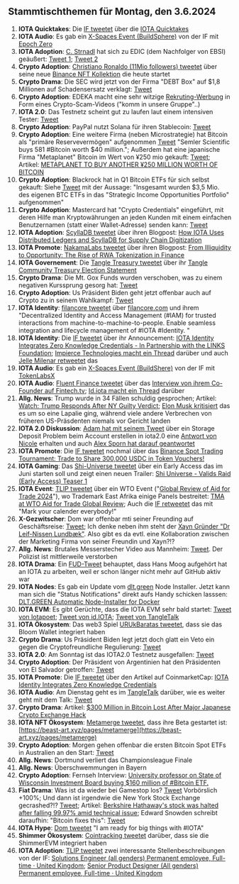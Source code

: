 ## Stammtischthemen für Montag, den 3.6.2024

1. **IOTA Quicktakes**: Die [IF tweetet](https://x.com/iota/status/1795017154988765234) über die [IOTA Quicktakes](https://x.com/iota/status/1795017154988765234)
2. **IOTA Audio**: Es gab ein [X-Spaces Event (BuildSphere)](https://x.com/iota/status/1795500015214891279) von der IF mit [Epoch Zero](https://x.com/Epoch_0)
3. **IOTA Adoption**: [C. Strnadl](https://x.com/archimate) hat sich zu EDIC (dem Nachfolger von EBSI) geäußert: [Tweet 1](https://x.com/archimate/status/1795717642378240079); [Tweet 2](https://x.com/archimate/status/1795720477916438865)
4. **Crypto Adoption**: [Christiano Ronaldo (11Mio followers) tweetet](https://x.com/Cristiano/status/1795727146259808704) über seine neue [Binance NFT Kollektion](https://www.binance.com/en/events/cr7-foreverzone?ref=CR7WORLDWIDE&utm_source=CR7Instagram&utm_medium=GlobalSocial&utm_campaign=CR7WORLDWIDE) die heute startet
5. **Crypto Drama**: Die SEC wird jetzt von der Firma "DEBT Box" auf $1,8 Millionen auf Schadensersatz verklagt: [Tweet](https://x.com/WatcherGuru/status/1795581303058035150)
6. **Crypto Adoption**: EDEKA macht eine sehr witzige [Rekruting-Werbung](https://x.com/bitcoiner_shop/status/1794698678130917785) in Form eines Crypto-Scam-Videos ("komm in unsere Gruppe"..)
7. **IOTA 2.0**: Das Testnetz scheint gut zu laufen laut einem intensiven Tester: [Tweet](https://x.com/Vrom14286662/status/1795504457578398173)
8. **Crypto Adoption**: PayPal nutzt Solana für ihren Stablecoin: [Tweet](https://x.com/FurkanCCTV/status/1795817226567913832)
9. **Crypto Adoption**: Eine weitere Firma (neben Microstrategie) hat Bitcoin als "primäre Reservevermögen" aufgenommen [Tweet](https://x.com/WatcherGuru/status/1795455925756588056) "Semler Scientific buys 581 #Bitcoin worth $40 million."; Außerdem hat eine japanische Firma "Metaplanet" Bitcoin im Wert von ¥250 mio gekauft: [Tweet](https://x.com/BitcoinMagazine/status/1795469811402613072); Artikel: [METAPLANET TO BUY ANOTHER ¥250 MILLION WORTH OF BITCOIN](https://bitcoinmagazine.com/business/metaplanet-to-buy-another-250-million-worth-of-bitcoin)
10. **Crypto Adoption**: Blackrock hat in Q1 Bitcoin ETFs für sich selbst gekauft: Siehe [Tweet](https://x.com/FurkanCCTV/status/1795489152911258070) mit der Aussage: "Insgesamt wurden $3,5 Mio. des eigenen BTC ETFs in das "Strategic Income Opportunities Portfolio" aufgenommen"
11. **Crypto Adoption**: Mastercard hat "Crypto Credentials" eingeführt, mit deren Hilfe man Kryptowährungen an jeden Kunden mit einem einfachen Benutzernamen (statt einer Wallet-Adresse) senden kann: [Tweet](https://x.com/RadarHits/status/1795848636590391312)
12. **IOTA Adoption**: [ScyllaDB tweetet](https://x.com/ScyllaDB/status/1795881597985583235) über ihren Blogpost: [How IOTA Uses Distributed Ledgers and ScyllaDB for Supply Chain Digitization](https://www.scylladb.com/2023/02/09/how-iota-uses-distributed-ledgers-and-scylladb-for-supply-chain-digitization/?utm_medium=social%20media%20-%20organic&utm_source=twitter&utm_term=b)
13. **IOTA Promote**: [NakamaLabs tweetet]() über ihren Blogpost: [From Illiquidity to Opportunity: The Rise of RWA Tokenization in Finance](https://medium.com/@NakamaLabs/from-illiquidity-to-opportunity-the-rise-of-rwa-tokenization-in-finance-244c97b27dea)
14. **IOTA Governement**: Die [Tangle Treasury tweetet](https://x.com/TangleTreasury/status/1795085202168963198) über ihr [Tangle Community Treasury Election Statement](https://tangletreasury.medium.com/tangle-community-treasury-election-statement-fb4f25825129)
15. **Crypto Drama**: Die Mt. Gox Funds wurden verschoben, was zu einem negativen Kurssprung gesorg hat: [Tweet](https://x.com/AutismCapital/status/1795437465274380560)
16. **Crypto Adoption**: Us Präsident Biden geht jetzt offenbar auch auf Crypto zu in seinem Wahlkampf: [Tweet](https://x.com/TheRobynHD/status/1796086089943228529)
17. **IOTA Identity**: [filancore tweetet](https://x.com/FilancoreGmbH/status/1795732172231639544) über [filancore.com](https://filancore.com/) und ihrem "Decentralized Identity and Access Management (#IAM) for trusted  interactions from machine-to-machine-to-people. Enable seamless integration and lifecycle management of #IOTA #Identity. "
18. **IOTA Identity**: Die [IF tweetet](https://x.com/iota/status/1795802279947248038) über ihr Announcement: [IOTA Identity Integrates Zero Knowledge Credentials - In Partnership with the LINKS Foundation](https://medium.com/@NakamaLabs/from-illiquidity-to-opportunity-the-rise-of-rwa-tokenization-in-finance-244c97b27dea); [Impierce Technologies macht ein Thread](https://x.com/ImpierceTech/status/1795814622068457817) darüber und auch [Jelle Milenar retweetet](https://x.com/JelleFm/status/1795815455850168784) das
19. **IOTA Audio**: Es gab ein [X-Spaces Event (BuildShere)](https://x.com/iota/status/1795515392837755042) von der IF mit [TokenLabsX](https://x.com/TokenLabsX)
20. **IOTA Audio**: [Fluent Finance tweetet](https://x.com/Fluentinfra/status/1796167677964406898) über das [Interview von ihrem Co-Founder auf Fintech.tv](https://www.fintech.tv/News/Detail/8090-tokenization-of-real-world-assets); [Id.iota macht ein Thread](https://x.com/id_iota/status/1796302380704874683) darüber
21. **Allg. News**: Trump wurde in 34 Fällen schuldig gesprochen; Artikel: [Watch: Trump Responds After NY Guilty Verdict](https://www.zerohedge.com/political/trump-jury-says-it-has-verdict); [Elon Musk kritisiert](https://x.com/elonmusk/status/1796440638617244012) das es um so eine Lapalie ging, während viele andere Verbrechen von früheren US-Präsdenten niemals vor Gericht landen
22. **IOTA 2.0 Diskussion**: [Adam hat mit seinem Tweet](https://x.com/adam_unchained/status/1795976466959638555) über ein Storage Deposit Problem beim Account erstellen in iota2.0 eine [Antwort von Nicole](https://x.com/cheerful_nicole/status/1796119495032877351) erhalten und auch [Alex Sporn hat darauf geantwortet](https://x.com/alexsporn/status/1796219362002518048) 
23. **IOTA Promote**: Die [IF tweetet](https://x.com/iota/status/1796149563490808143) nochmal über das [Binance Spot Trading Tournament: Trade to Share 300,000 USDC in Token Vouchers!](https://www.binance.com/en/support/announcement/spot-trading-tournament-trade-to-share-300-000-usdc-in-token-vouchers-7a1e4ef8f47e4ef6a45aeb3cf8c01553?hl=en)
24. **IOTA Gaming**: Das [Shi-Universe tweetet](https://x.com/Shiuniverse/status/1796107912315560357) über ein Early Access das im Juni starten soll und zeigt einen neuen Trailer: [Shi Universe - Valids Raid (Early Access) Teaser 1](https://www.youtube.com/watch?v=W2ynTNGpHgU)
25. **IOTA Event**: [TLIP tweetet](https://x.com/TLIP_io/status/1796500742582219090) über ein WTO Event ("[Global Review of Aid for Trade 2024](https://www.wto.org/english/tratop_e/devel_e/a4t_e/global_review24_e/global_review24_e.htm)"), wo Trademark East Afrika einige Panels bestreitet: [TMA at WTO Aid for Trade Global Review](https://www.trademarkafrica.com/tma-at-wto/); Auch die [IF retweetet](https://x.com/iota/status/1796510457026773466) das mit "Mark your calender everybody!"
26. **X-Gezwitscher**: Dom war offenbar mti seiner Freunding auf Geschäftsreise: [Tweet](https://x.com/DazzlePR/status/1796205176111464813); Ich denke neben ihm steht der [Xayn Gründer "Dr Leif-Nissen Lundbæk"](https://xayn.com/leif-lundbaek). Also gibt es da evtl. eine Kollaboration zwischen der Marketing Firma von seiner Freundin und Xayn?!?
27. **Allg. News**: Brutales Messerstecher Video aus Mannheim: [Tweet](https://x.com/duborges/status/1796527318518964686). Der Polizist ist mittlerweile verstorben
28. **IOTA Drama**: Ein [FUD-Tweet](https://x.com/ThatsNotMyCode/status/1796602464046809486) behauptet, dass Hans Moog aufgehört hat an IOTA zu arbeiten, weil er schon länger nicht mehr auf GitHub aktiv war
29. **IOTA Nodes**: Es gab ein Update vom [dlt.green](https://x.com/dlt_green) Node Installer. Jetzt kann man sich die "Status Notifications" direkt aufs Handy schicken lasssen: [DLT.GREEN Automatic Node-Installer for Docker](https://github.com/dlt-green/node-installer-docker)
30. **IOTA EVM**: Es gibt Gerüchte, dass die IOTA EVM sehr bald startet: [Tweet von Iotapoet](https://x.com/IotaPoet/status/1796586402450387098); [Tweet von id.IOTA](https://x.com/id_iota/status/1796584907550196095); [Tweet von TangleTalk](https://x.com/tangle_talk/status/1796591513297879049)
31. **IOTA Ökosystem**: Das web3 Spiel [URUkBaratas tweetet](https://x.com/UrukBartas/status/1796593713801785658), dass sie das Bloom Wallet integriert haben
32. **Crypto Drama**: Us Präsident Biden legt jetzt doch glatt ein Veto ein gegen die Cryptofreundliche Regulierung: [Tweet](https://x.com/WatcherGuru/status/1796677574086578329)
33. **IOTA 2.0**: Am Sonntag ist das IOTA2.0 Testnetz ausgefallen: [Tweet](https://x.com/IOTA_TCG/status/1797207454696013943)
34. **Crypto Adoption**: Der Präsident von Argentinien hat den Präsidenten von El Salvador getroffen: [Tweet](https://x.com/BitcoinMagazine/status/1796968213479039033)
35. **IOTA Promote**: Die [IF tweetet](https://x.com/iota/status/1796844139310420003) über den Artikel auf CoinmarketCap: [IOTA Identity Integrates Zero Knowledge Credentials](https://coinmarketcap.com/community/articles/665724b1d21a744d5c4eb0f8/)
36. **IOTA Audio**: Am Dienstag geht es im [TangleTalk](https://x.com/tangle_talk) darüber, wie es weiter geht mit dem Talk: [Tweet](https://x.com/tangle_talk/status/1797202996641583388)
37. **Crypto Drama**: Artikel: [$300 Million in Bitcoin Lost After Major Japanese Crypto Exchange Hack](https://u.today/300-million-in-bitcoin-lost-after-major-japanese-crypto-exchange-hack)
38. **IOTA NFT Ökosystem**: [Metamerge tweetet](https://x.com/tanglebeasts/status/1796206437657424023), dass ihre Beta gestartet ist: [https://beast-art.xyz/pages/metamerge](https://beast-art.xyz/pages/metamerge)
39. **Crypto Adoption**: Morgen gehen offenbar die ersten Bitcoin Spot ETFs in Australien an den Start: [Tweet](https://x.com/WatcherGuru/status/1797544650972303625)
40. **Allg. News**: Dortmund verliert das Championsleague Finale
41. **Allg. News**: Überschwemmungen in Bayern
42. **Crypto Adoption**: Fernseh Interview: [University professor on State of Wisconsin Investment Board buying $160 million of #Bitcoin ETF.](https://x.com/BitcoinMagazine/status/1797577922439757858)
43. **Fiat Drama**: Was ist da wieder bei Gamestop los? [Tweet](https://x.com/RadarHits/status/1797551260318769595) Vorbörslich +100%; Und dann ist irgendwie die New York Stock Exchange gecrashed?!? [Tweet](https://x.com/gurgavin/status/1797630465664331844); Artikel: [Berkshire Hathaway's stock was halted after falling 99.97% amid technical issue](https://www.marketwatch.com/livecoverage/stock-market-today-dow-futures-steady-while-gamestop-surges-after-losing-week/card/berkshire-hathaway-s-stock-was-halted-after-falling-99-97-amid-technical-issue-bLRKSkHXQWcInpbM4NKu?mod=mw_quote_news); Edward Snowden schreibt daraufhin: "Bitcoin fixes this": [Tweet](https://x.com/BitcoinMagazine/status/1797637915021078602)
44. **IOTA Hype**: [Dom tweetet](https://x.com/DomSchiener/status/1797630029737885733) "I am ready for big things with #IOTA"
45. **Shimmer Ökosystem**: [Cointracking tweetet](https://x.com/Coin_Tracking/status/1797617732609024315) darüber, dass sie die ShimmerEVM integriert haben
46. **IOTA Adoption**: [TLIP tweetet](https://x.com/TLIP_io/status/1797638135456632919) zwei interessante Stellenbeschreibungen von der IF: [Solutions Engineer (all genders) Permanent employee, Full-time · United Kingdom](https://iota-foundation.jobs.personio.com/job/1554894?display=en); [Senior Product Designer (All genders) Permanent employee, Full-time · United Kingdom](https://iota-foundation.jobs.personio.com/job/1554894?display=en)
